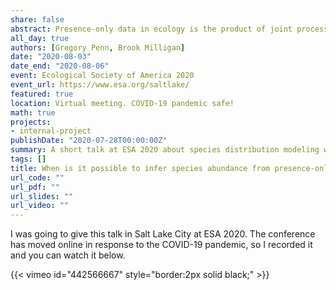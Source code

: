 ```yaml
---
share: false
abstract: Presence-only data in ecology is the product of joint processes of species occurrance and human observation. Modeling these processes directly enables estimation of species abundance or probability of occurrance in absolute terms without prior knowledge of prevalance. This approach is validated with simulated data and applied to a community-science dataset.
all_day: true
authors: [Gregory Penn, Brook Milligan]
date: "2020-08-03"
date_end: "2020-08-06"
event: Ecological Society of America 2020
event_url: https://www.esa.org/saltlake/
featured: true
location: Virtual meeting. COVID-19 pandemic safe!
math: true
projects:
- internal-project
publishDate: "2020-07-28T00:00:00Z"
summary: A short talk at ESA 2020 about species distribution modeling with presence-only data.
tags: []
title: When is it possible to infer species abundance from presence-only data?
url_code: ""
url_pdf: ""
url_slides: ""
url_video: ""
---
```


I was going to give this talk in Salt Lake City at ESA 2020. The conference has moved online in response to the COVID-19 pandemic, so I recorded it and you can watch it below. 

{{< vimeo id="442566667" style="border:2px solid black;" >}}

